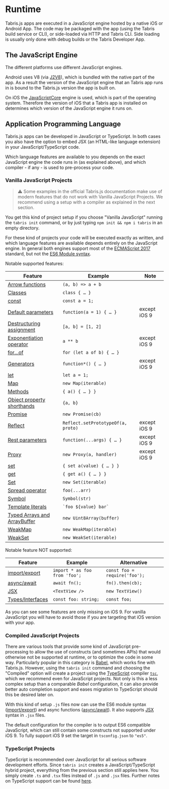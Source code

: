 ---
---
# Runtime

Tabris.js apps are executed in a JavaScript engine hosted by a native iOS or Android App. The code may be packaged with the app (using the Tabris build service or CLI), or side-loaded via HTTP and Tabris CLI. Side loading is usually only done with debug builds or the Tabris Developer App.

## The JavaScript Engine

The different platforms use different JavaScript engines.

Android uses V8 (via [J2V8](https://github.com/eclipsesource/J2V8)), which is bundled with the native part of the app. As a result the version of the JavaScript engine that an Tabris app runs in is bound to the Tabris.js version the app is built on.

On iOS the [JavaScriptCore](https://developer.apple.com/documentation/javascriptcore) engine is used, which is part of the operating system. Therefore the version of iOS that a Tabris app is installed on determines which version of the JavaScript engine it runs on.

## Application Programming Language

Tabris.js apps can be developed in JavaScript or TypeScript. In both cases you also have the option to embed JSX (an HTML-like language extension) in your JavaScript/TypeScript code.

Which language features are available to you depends on the exact JavaScript engine the code runs in (as explained above), and which compiler - if any - is used to pre-process your code.

### Vanilla JavaScript Projects

> :warning: Some examples in the official Tabris.js documentation make use of modern features that do not work with Vanilla JavaScript Projects. We recommend using a setup with a compiler as explained in the next section.

You get this kind of project setup if you choose "Vanilla JavaScript" running the `tabris init` command, or by just typing `npm init && npm i tabris` in an empty directory.

For these kind of projects your code will be executed exactly as written, and which language features are available depends entirely on the JavaScript engine. In general both engines support most of the [ECMAScript 2017](https://www.ecma-international.org/ecma-262/8.0/) standard, but not the [ES6 Module syntax](./modules.md).

Notable supported features:

Feature|Example|Note
--- | --- | ---
[Arrow functions](https://developer.mozilla.org/en-US/docs/Web/JavaScript/Reference/Functions/Arrow_functions)|`(a, b) => a + b`|
[Classes](https://developer.mozilla.org/en-US/docs/Web/JavaScript/Reference/Classes)|`class { … }`|
[const](https://developer.mozilla.org/en-US/docs/Web/JavaScript/Reference/Statements/const)|`const a = 1;`|
[Default parameters](https://developer.mozilla.org/en-US/docs/Web/JavaScript/Reference/Functions/Default_parameters)|`function(a = 1) { … }`|except iOS 9
[Destructuring assignment](https://developer.mozilla.org/en-US/docs/Web/JavaScript/Reference/Operators/Destructuring_assignment)|`[a, b] = [1, 2]`
[Exponentiation operator](https://developer.mozilla.org/en-US/docs/Web/JavaScript/Reference/Operators/Arithmetic_Operators#Exponentiation_(**))|`a ** b`|except iOS 9
[for...of](https://developer.mozilla.org/en-US/docs/Web/JavaScript/Reference/statements/for...of)|`for (let a of b) { … }`|
[Generators](https://developer.mozilla.org/en-US/docs/Web/JavaScript/Guide/Iterators_and_Generators#Generators)|`function*() { … }`|except iOS 9
[let](https://developer.mozilla.org/en-US/docs/Web/JavaScript/Reference/Statements/let)|`let a = 1;`|
[Map](https://developer.mozilla.org/en-US/docs/Web/JavaScript/Reference/Global_Objects/Map)|`new Map(iterable)`|
[Methods](https://developer.mozilla.org/en-US/docs/Web/JavaScript/Reference/Functions/Method_definitions)|`{ a() { … } }`|
[Object property shorthands](https://developer.mozilla.org/en-US/docs/Web/JavaScript/Reference/Operators/Object_initializer#New_notations_in_ECMAScript_2015)|`{a, b}`|
[Promise](https://developer.mozilla.org/en-US/docs/Web/JavaScript/Reference/Global_Objects/Promise)|`new Promise(cb)`|
[Reflect](https://developer.mozilla.org/en-US/docs/Web/JavaScript/Reference/Global_Objects/Reflect)|`Reflect.setPrototypeOf(a, proto)`|except iOS 9
[Rest parameters](https://developer.mozilla.org/en-US/docs/Web/JavaScript/Reference/Functions/rest_parameters)|`function(...args) { … }`|except iOS 9
[Proxy](https://developer.mozilla.org/en-US/docs/Web/JavaScript/Reference/Global_Objects/Proxy)|`new Proxy(a, handler)`|except iOS 9
[set](https://developer.mozilla.org/en-US/docs/Web/JavaScript/Reference/Functions/set)|`{ set a(value) { … } }`|
[get](https://developer.mozilla.org/en-US/docs/Web/JavaScript/Reference/Functions/get)|`{ get a() { … } }`|
[Set](https://developer.mozilla.org/en-US/docs/Web/JavaScript/Reference/Global_Objects/Set)|`new Set(iterable)`|
[Spread operator](https://developer.mozilla.org/en-US/docs/Web/JavaScript/Reference/Operators/Spread_operator)|`foo(...arr)`|
[Symbol](https://developer.mozilla.org/en-US/docs/Web/JavaScript/Reference/Global_Objects/Symbol)|`Symbol(str)`|
[Template literals](https://developer.mozilla.org/en-US/docs/Web/JavaScript/Reference/Template_literals)|<code>\`foo ${value} bar\`</code>|
[Typed Arrays and ArrayBuffer](https://developer.mozilla.org/en-US/docs/Web/JavaScript/Typed_arrays)|`new Uint8Array(buffer)`|
[WeakMap](https://developer.mozilla.org/en-US/docs/Web/JavaScript/Reference/Global_Objects/WeakMap)|`new WeakMap(iterable)`|
[WeakSet](https://developer.mozilla.org/en-US/docs/Web/JavaScript/Reference/Global_Objects/WeakSet)|`new WeakSet(iterable)`|

Notable feature NOT supported:

Feature|Example|Alternative
--- | --- | ---
[import/](https://developer.mozilla.org/en-US/docs/Web/JavaScript/Reference/Statements/import])[export](https://developer.mozilla.org/en-US/docs/Web/JavaScript/Reference/Statements/export])|`import * as foo from 'foo';`|`const foo = require('foo');`
[async/await](https://developer.mozilla.org/en-US/docs/Web/JavaScript/Reference/Statements/async_function)|`await fn();`|`fn().then(cb);`
[JSX](./JSX.md)|`<TextView />`|`new TextView()`
[Types/Interfaces](./typescript.md)|`const foo: string;`|`const foo;`

As you can see some features are only missing on iOS 9. For vanilla JavaScript you will have to avoid those if you are targeting that iOS version with your app.

### Compiled JavaScript Projects

There are various tools that provide some kind of JavaScript pre-processing to allow the use of constructs (and sometimes APIs) that would otherwise not be supported at runtime, or to optimize the code in some way. Particularly popular in this category is [Babel](https://babeljs.io/), which  works fine with Tabris.js. However, using the `tabris init` command and choosing the "Compiled" option will create a project using the [TypeScript](http://typescriptlang.org/) compiler [`tsc`](http://www.typescriptlang.org/docs/handbook/compiler-options.html), which we recommend even for JavaScript projects. Not only is this a less complex setup than a comparable *Babel* configuration, it can also provide better auto completion support and eases migration to TypeScript should this be desired later on.

With this kind of setup `.js` files now can use the ES6 module syntax ([import/](https://developer.mozilla.org/en-US/docs/Web/JavaScript/Reference/Statements/import])[export](https://developer.mozilla.org/en-US/docs/Web/JavaScript/Reference/Statements/export])) and async functions ([async/await](https://developer.mozilla.org/en-US/docs/Web/JavaScript/Reference/Statements/async_function)). It also supports [JSX](./JSX.md) syntax in `.jsx` files.

The default configuration for the compiler is to output ES6 compatible JavaScript, which can still contain some constructs not supported under iOS 9. To fully support iOS 9 set the target in `tsconfig.json` to `"es5"`.

### TypeScript Projects

TypeScript is recommended over JavaScript for all serious software development efforts. Since `tabris init` creates a JavaScript/TypeScript hybrid project, everything from the previous section still applies here. You simply create `.ts` and `.tsx` files instead of `.js` and `.jsx` files. Further notes on TypeScript support can be found [here](./typescript.md).
